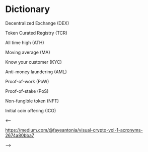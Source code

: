 
# Dictionary

Decentralized Exchange (DEX)

Token Curated Registry (TCR)

All time high (ATH)

Moving average (MA)

Know your customer (KYC)

Anti-money laundering (AML)

Proof-of-work (PoW)

Proof-of-stake (PoS)

Non-fungible token (NFT)

Initial coin offering (ICO)

<--

https://medium.com/@fayeantonia/visual-crypto-vol-1-acronyms-2674a80bba7

-->